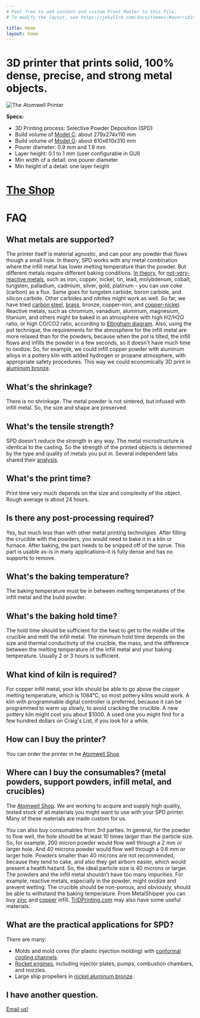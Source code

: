 ```yaml
---
# Feel free to add content and custom Front Matter to this file.
# To modify the layout, see https://jekyllrb.com/docs/themes/#overriding-theme-defaults

title: Home
layout: home
---
```


# 3D printer that prints solid, 100% dense, precise, and strong metal objects.


![The Atomwell Printer](/assets/img/printer.jpg)

**Specs:**
 - 3D Printing process: Selective Powder Deposition (SPD)
 - Build volume of [Model C](https://shop.atomwell.com/products/atomwell-model-c-printer): about 279x274x110 mm
 - Build volume of [Model G](https://shop.atomwell.com/products/atomwell-model-g-printer): about 610x610x310 mm
 - Pourer diameter: 0.9 mm and 1.9 mm
 - Layer height: 0.1 to 1 mm (user configurable in GUI)
 - Min width of a detail: one pourer diameter
 - Min height of a detail: one layer height


# [The Shop](https://shop.atomwell.com/)


# FAQ
## What metals are supported?

The printer itself is material agnostic, and can pour any powder that flows though a small hole. In theory, SPD works with any metal combination where the infill metal has lower melting temperature than the powder. But different metals require different baking conditions. [In theory](https://en.wikipedia.org/wiki/Ellingham_diagram), for [not-very-reactive metals](https://en.wikipedia.org/wiki/Reactivity_series), such as iron, copper, nickel, tin, lead, molybdenum, cobalt, tungsten, palladium, cadmium, silver, gold, platinum - you can use coke (carbon) as a flux. Same goes for tungsten carbide, boron carbide, and silicon carbide. Other carbides and nitrites might work as well. So far, we have tried [carbon steel](https://docs.google.com/spreadsheets/d/1InG5o_eR3Z1hYlxJB3COUeOonhFEBPlwYaCg1Lemv4Q/edit?usp=sharing>), [brass](https://docs.google.com/spreadsheets/d/18NCpYvJ4JaTn_vihkoSAjU3ODrVvq1mPrt4nNHfykZE/edit?usp=sharing), bronze, copper-iron, and [copper-nickel](https://docs.google.com/spreadsheets/d/1wGesWI6_bRnYGpHiXtUsIiW4QXO45Ab6jgjt0TzkKvU/edit?usp=sharing). Reactive metals, such as chromium, vanadium, aluminum, magnesium, titanium, and others might be baked in an atmosphere with high H2/H2O ratio, or high CO/CO2 ratio, according to [Ellingham diagram](ttp://web.mit.edu/2.813/www/readings/Ellingham_diagrams.pdf). Also, using the pot technique, the requirements for the atmosphere for the infill metal are more relaxed than for the powders, because when the pot is tilted, the infill flows and infills the powder in a few seconds, so it doesn't have much time to oxidize. So, for example, we could infill copper powder with aluminum alloys in a pottery kiln with added hydrogen or propane atmosphere, with appropriate safety procedures. This way we could economically 3D print in [aluminum bronze](ttps://www.copper.org/publications/newsletters/innovations/2002/08/aluminum_bronze.pdf).



## What's the shrinkage?

There is no shrinkage. The metal powder is not sintered, but infused with infill metal. So, the size and shape are preserved.



## What's the tensile strength?

SPD doesn't reduce the strength in any way. The metal microstructure is identical to the casting. So the strength of the printed objects is determined by the type and quality of metals you put in. Several independent labs shared their [analysis](https://drive.google.com/open?id=10Pq88kBZLvNwrTfFW9AO5eOt8JnsLkd4).



## What's the print time?

Print time very much depends on the size and complexity of the object. Rough average is about 24 hours.



## Is there any post-processing required?

Yes, but much less than with other metal printing technolgies. After filling the crucible with the powders, you would need to bake it in a kiln or furnace. After baking, the part needs to be snipped off of the sprue. This part is usable as-is in many applications–it is fully dense and has no supports to remove.



## What's the baking temperature?

The baking temperature must be in between melting temperatures of the infill metal and the build powder.



## What's the baking hold time?

The hold time should be sufficient for the heat to get to the middle of the crucible and melt the infill metal. The minimum hold time depends on the size and thermal conductivity of the crucible, the mass, and the difference between the melting temperature of the infill metal and your baking temperature. Usually 2 or 3 hours is sufficient.



## What kind of kiln is required?

For copper infill metal, your kiln should be able to go above the copper melting temperature, which is 1084°C, so most pottery kilns would work. A kiln with programmable digital controller is preferred, because it can be programmed to warm up slowly, to avoid cracking the crucible. A new pottery kiln might cost you about $1000. A used one you might find for a few hundred dollars on Craig's List, if you look for a while.



## How can I buy the printer?

You can order the printer in he [Atomwell Shop](https://shop.atomwell.com)



## Where can I buy the consumables? (metal powders, support powders, infill metal, and crucibles)

The [Atomwell Shop](https://shop.atomwell.com). We are working to acquire and supply high quality, tested stock of all materials you might want to use with your SPD printer. Many of these materials are made custom for us.

You can also buy consumables from 3rd parties. In general, for the powder to flow well, the hole should be at least 10 times larger than the particle size. So, for example, 200 micron powder would flow well through a 2 mm or larger hole. And 40 microns powder would flow well through a 0.6 mm or larger hole. Powders smaller than 40 microns are not recommended, because they tend to cake, and also they get airborn easier, which would present a health hazard. So, the ideal particle size is 40 microns or larger. The powders and the infill metal shouldn't have too many impurities. For example, reactive metals, especially in the powder, might oxidize and prevent wetting. The crucible should be non-porous, and obviously, should be able to withstand the baking temperature. From MetalShipper you can buy [zinc](https://www.metalshipper.com/zinc.html) and [copper](https://www.metalshipper.com/copper-chop.html) infill. [TriDPrinting.com](TriDPrinting.com) may also have some useful materials.



## What are the practical applications for SPD?

There are many:
 - Molds and mold cores (for plastic injection molding) with [conformal cooling channels](https://www.google.com/search?q=conformal+cooling+channels&client=ubuntu&hl=en&sxsrf=ALeKk00GumPqh0f0ofqcKaueSphStd-npA:1583881270059&source=lnms&tbm=isch&sa=X&ved=2ahUKEwjc997DgZHoAhWhoFsKHX4pCLkQ_AUoAXoECA4QAw&biw=1920&bih=1008).
 - [Rocket engines](https://www.google.com/search?q=3d+printed+rocket+engines&tbm=isch&ved=2ahUKEwja3LLFgZHoAhX8IzQIHV5eAS8Q2-cCegQIABAA&oq=3d+printed+rocket+engine&gs_l=img.1.0.35i39j0l2j0i8i30j0i24.1120054.1123217..1123660...0.0..0.110.397.2j2......0....1..gws-wiz-img.......0i131j0i67.17KuG2yDdYE&ei=ORxoXprcH_zH0PEP3ryF-AI&bih=1008&biw=1920&client=ubuntu&hl=en), including injector plates, pumps, combustion chambers, and nozzles.
 - Large ship propellers in [nickel aluminum bronze](https://www.copper.org/applications/marine/nickel_al_bronze/pub-222-nickel-al-bronze-guide-engineers.pdf).


## I have another question.

[Email us!](mailto:contact@atomwell.com)